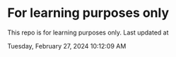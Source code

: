 # For learning purposes only
This repo is for learning purposes only.
Last updated at

Tuesday, February 27, 2024 10:12:09 AM

